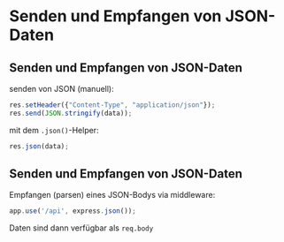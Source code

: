 # Senden und Empfangen von JSON-Daten

## Senden und Empfangen von JSON-Daten

senden von JSON (manuell):

```js
res.setHeader({"Content-Type", "application/json"});
res.send(JSON.stringify(data));
```

mit dem `.json()`-Helper:

```js
res.json(data);
```

## Senden und Empfangen von JSON-Daten

Empfangen (parsen) eines JSON-Bodys via middleware:

```js
app.use('/api', express.json());
```

Daten sind dann verfügbar als `req.body`
